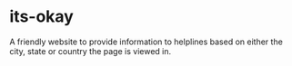 # its-okay
A friendly website to provide information to helplines based on either the city, state or country the page is viewed in.
